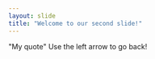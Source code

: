 ```yaml
---
layout: slide
title: "Welcome to our second slide!"
---
```

"My quote"
Use the left arrow to go back!